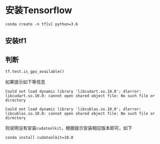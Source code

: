 # 安装Tensorflow

```text
conda create -n tf[x] python=3.6
```

## 安装tf1

## 判断

```python
tf.test.is_gpu_available()
```

如果提示如下等信息

```
Could not load dynamic library 'libcudart.so.10.0'; dlerror: libcudart.so.10.0: cannot open shared object file: No such file or directory

Could not load dynamic library 'libcublas.so.10.0'; dlerror: libcublas.so.10.0: cannot open shared object file: No such file or directory
```

则说明没有安装`cudatoolkit`，根据提示安装相应版本即可，如下

```shell
conda install cudatoolkit=10.0
```

